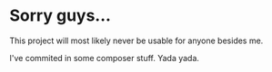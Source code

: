 # Sorry guys...
This project will most likely never be usable for anyone besides me.

I've commited in some composer stuff. Yada yada.
